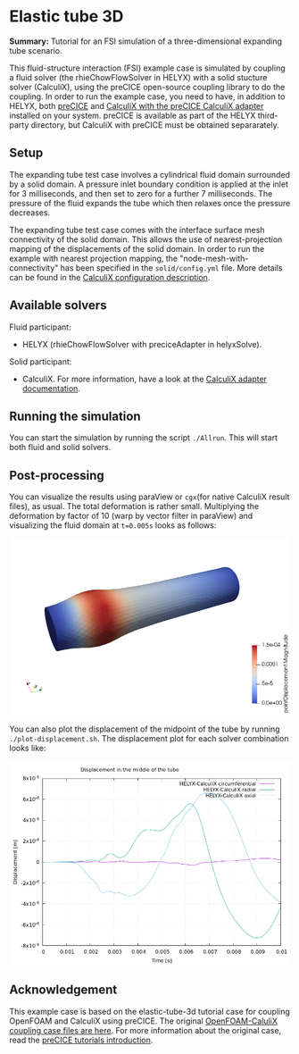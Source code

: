 # Elastic tube 3D

**Summary:** Tutorial for an FSI simulation of a three-dimensional expanding tube scenario.

This fluid-structure interaction (FSI) example case is simulated by coupling a fluid solver (the rhieChowFlowSolver in HELYX) with a solid stucture solver (CalculiX), using the preCICE open-source coupling library to do the coupling. In order to run the example case, you need to have, in addition to HELYX, both [preCICE](https://precice.org/installation-overview.html) and [CalculiX with the preCICE CalculiX adapter](https://precice.org/adapter-calculix-overview.html) installed on your system. preCICE is available as part of the HELYX third-party directory, but CalculiX with
preCICE must be obtained separarately.


## Setup

The expanding tube test case involves a cylindrical fluid domain surrounded by a solid domain. A pressure inlet boundary condition is applied at the inlet for 3 milliseconds, and then set to zero for a further 7 milliseconds. The pressure of the fluid expands the tube which then relaxes once the pressure decreases.

The expanding tube test case comes with the interface surface mesh connectivity of the solid domain. This allows the use of nearest-projection mapping of the displacements of the solid domain. In order to run the example with nearest projection mapping, the "node-mesh-with-connectivity" has been specified in the `solid/config.yml` file. More details can be found in the [CalculiX configuration description](https://www.precice.org/adapter-calculix-config.html#nearest-projection-mapping).

## Available solvers

Fluid participant:

* HELYX (rhieChowFlowSolver with preciceAdapter in helyxSolve).

Solid participant:

* CalculiX. For more information, have a look at the [CalculiX adapter documentation](https://www.precice.org/adapter-calculix-overview.html).

## Running the simulation

You can start the simulation by running the script `./Allrun`. This will start both fluid and solid solvers.

## Post-processing

You can visualize the results using paraView or `cgx`(for native CalculiX result files), as usual. The total deformation is rather small. Multiplying the deformation by factor of 10 (warp by vector filter in paraView) and visualizing the fluid domain at `t=0.005s` looks as follows:

![result tube](results/tutorials-elastic-tube-3d-tube-result.png)

You can also plot the displacement of the midpoint of the tube by running `./plot-displacement.sh`. The displacement plot for each solver combination looks like:

![plot tube](results/tutorials-elastic-tube-3d-plot.png)

## Acknowledgement

This example case is based on the elastic-tube-3d tutorial case for coupling OpenFOAM and CalculiX using preCICE. The original [OpenFOAM-CaluliX coupling case files are here](https://github.com/precice/tutorials/tree/master/elastic-tube-3d). For more information about the original case, read the [preCICE tutorials introduction](https://www.precice.org/tutorials.html).